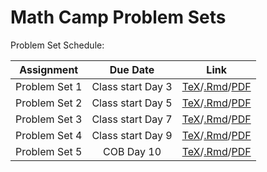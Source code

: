 # Math Camp Problem Sets 

Problem Set Schedule: 

| Assignment    | Due Date         |Link         |
| ------------- |:----------------:|-------------| 
|Problem Set 1  | Class start Day 3|[TeX](pset1.tex)/[.Rmd](pset1.Rmd)/[PDF](pset1.pdf)|
|Problem Set 2  | Class start Day 5|[TeX](pset2.tex)/[.Rmd](pset2.Rmd)/[PDF](pset2.pdf)|
|Problem Set 3  | Class start Day 7|[TeX](pset3.tex)/[.Rmd](pset3.Rmd)/[PDF](pset3.pdf)|
|Problem Set 4  | Class start Day 9|[TeX](pset4.tex)/[.Rmd](pset4.Rmd)/[PDF](pset4.pdf)|          
|Problem Set 5  | COB Day 10       |[TeX](pset5.tex)/[.Rmd](pset5.Rmd)/[PDF](pset5.pdf)|


